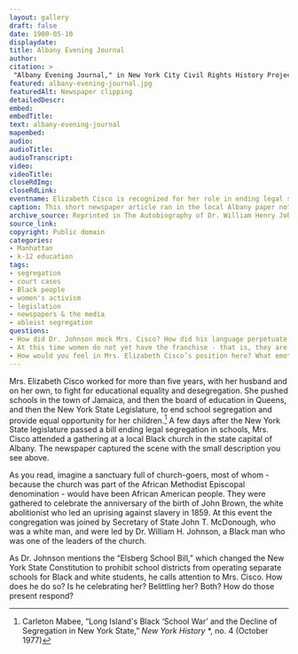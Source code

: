 ```yaml
--- 
layout: gallery
draft: false
date: 1900-05-10
displaydate: 
title: Albany Evening Journal
author: 
citation: >
 "Albany Evening Journal," in New York City Civil Rights History Project, Accessed: [Month Day, Year], https://nyccivilrightshistory.org/gallery/albany-evening-journal.
featured: albany-evening-journal.jpg
featuredAlt: Newspaper clipping
detailedDescr: 
embed: 
embedTitle: 
text: albany-evening-journal
mapembed: 
audio: 
audioTitle: 
audioTranscript: 
video: 
videoTitle: 
closeRdImg: 
closeRdLink: 
eventname: Elizabeth Cisco is recognized for her role in ending legal segregation. 
caption: This short newspaper article ran in the local Albany paper not long after the “Elsberg School Bill” passed the New York State legislature. The bill made it illegal for school systems in New York to assign Black and white students to separate segregated schools. It describes a complex moment of recognition for Mrs. Elizabeth Cisco.
archive_source: Reprinted in The Autobiography of Dr. William Henry Johnson.
source_link: 
copyright: Public domain
categories: 
- Manhattan
- k-12 education
tags: 
- segregation
- court cases 
- Black people 
- women's activism
- legislation
- newspapers & the media
- ableist segregation
questions:
- How did Dr. Johnson mock Mrs. Cisco? How did his language perpetuate harm? Do you see racism, misogyny, and/or ableism here? How? 
- At this time women do not yet have the franchise - that is, they are not yet able to vote. How does this fact combined with what we know about Mrs. Cisco’s struggle for educational justice and this scene illuminate how various forms of discrimination work together?
- How would you feel in Mrs. Elizabeth Cisco’s position here? What emotions - good or bad, or contradictory - do you think she was experiencing?
--- 
```


Mrs. Elizabeth Cisco worked for more than five years, with her husband and on her own, to fight for educational equality and desegregation. She pushed schools in the town of Jamaica, and then the board of education in Queens, and then the New York State Legislature, to end school segregation and provide equal opportunity for her children.[^1] A few days after the New York State legislature passed a bill ending legal segregation in schools, Mrs. Cisco attended a gathering at a local Black church in the state capital of Albany. The newspaper captured the scene with the small description you see above.

As you read, imagine a sanctuary full of church-goers, most of whom - because the church was part of the African Methodist Episcopal denomination - would have been African American people. They were gathered to celebrate the anniversary of the birth of John Brown, the white abolitionist who led an uprising against slavery in 1859. At this event the congregation was joined by Secretary of State John T. McDonough, who was a white man, and were led by Dr. William H. Johnson, a Black man who was one of the leaders of the church.

As Dr. Johnson mentions the “Elsberg School Bill,” which changed the New York State Constitution to prohibit school districts from operating separate schools for Black and white students, he calls attention to Mrs. Cisco. How does he do so? Is he celebrating her? Belittling her? Both? How do those present respond?

[^1]: Carleton Mabee, “Long Island's Black ‘School War’ and the Decline of Segregation in New York State,” *New York History* *, no. 4 (October 1977)
